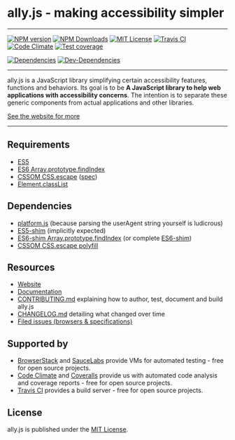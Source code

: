 # ally.js - making accessibility simpler

---

[![NPM version][npm-image]][npm-url]
[![NPM Downloads][downloads-image]][downloads-url]
[![MIT License][license-image]][license-url]
[![Travis CI][build-image]][build-url]
[![Code Climate][climate-image]][climate-url]
[![Test coverage][coverage-image]][coverage-url]

[![Dependencies][dependencies-image]][dependencies-url]
[![Dev-Dependencies][dev-dependencies-image]][dev-dependencies-url]

---

ally.js is a JavaScript library simplifying certain accessibility features, functions and behaviors. Its goal is to be **A JavaScript library to help web applications with accessibility concerns**. The intention is to separate these generic components from actual applications and other libraries.

[See the website for more](https://allyjs.io)

---

## Requirements

* [ES5](https://kangax.github.io/compat-table/es5/)
* [ES6 Array.prototype.findIndex](https://developer.mozilla.org/en-US/docs/Web/JavaScript/Reference/Global_Objects/Array/findIndex)
* [CSSOM CSS.escape](https://developer.mozilla.org/en-US/docs/Web/API/CSS.escape) ([spec](https://dev.w3.org/csswg/cssom/#the-css.escape%28%29-method))
* [Element.classList](https://developer.mozilla.org/en/docs/Web/API/Element/classList)


## Dependencies

* [platform.js](https://github.com/bestiejs/platform.js) (because parsing the userAgent string yourself is ludicrous)
* [ES5-shim](https://github.com/es-shims/es5-shim) (implicitly expected)
* [ES6-shim Array.prototype.findIndex](https://github.com/paulmillr/Array.prototype.findIndex) (or complete [ES6-shim](https://github.com/paulmillr/es6-shim))
* [CSSOM CSS.escape polyfill](https://github.com/mathiasbynens/CSS.escape)


## Resources

* [Website](https://allyjs.io/)
* [Documentation](docs/README.md)
* [CONTRIBUTING.md](CONTRIBUTING.md) explaining how to author, test, document and build ally.js
* [CHANGELOG.md](CHANGELOG.md) detailing what changed over time
* [Filed issues (browsers & specifications)](issues.md)


## Supported by

* [BrowserStack](https://browserstack.com) and [SauceLabs](https://saucelabs.com/) provide VMs for automated testing - free for open source projects.
* [Code Climate](https://codeclimate.com/github/medialize/ally.js) and [Coveralls](https://coveralls.io/github/medialize/ally.js/) provide us with automated code analysis and coverage reports - free for open source projects.
* [Travis CI](https://travis-ci.org/medialize/ally.js) provides a build server - free for open source projects.


## License

ally.js is published under the [MIT License](https://opensource.org/licenses/mit-license).


[npm-image]: https://img.shields.io/npm/v/ally.js.svg
[npm-url]: https://www.npmjs.com/package/ally.js
[downloads-image]: https://img.shields.io/npm/dm/ally.js.svg
[downloads-url]: https://www.npmjs.com/package/ally.js
[license-image]: https://img.shields.io/npm/l/ally.js.svg
[license-url]: https://github.com/medialize/ally.js/blob/master/LICENSE.txt
[build-image]: https://img.shields.io/travis/medialize/ally.js/master.svg
[build-url]: https://travis-ci.org/medialize/ally.js
[climate-image]: https://img.shields.io/codeclimate/github/medialize/ally.js.svg
[climate-url]: https://codeclimate.com/github/medialize/ally.js
[coverage-image]: https://img.shields.io/codeclimate/coverage/github/medialize/ally.js.svg
[coverage-url]: https://codeclimate.com/github/medialize/ally.js/coverage
[dependencies-image]: https://img.shields.io/david/medialize/ally.js.svg
[dependencies-url]: https://www.npmjs.com/package/ally.js
[dev-dependencies-image]: https://img.shields.io/david/dev/medialize/ally.js.svg
[dev-dependencies-url]: https://www.npmjs.com/package/ally.js

